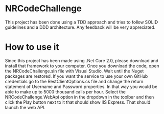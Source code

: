 # NRCodeChallenge

This project has been done using a TDD approach and tries to follow SOLID guidelines and a DDD architecture. Any feedback will be very appreciated.

# How to use it
Since this project has been made using .Net Core 2.0, please download and install that framework to your computer.
Once you download the code, open the NRCodeChallenge.sln file with Visual Studio. 
Wait until the Nuget packages are restored.
If you want the service to use your own GitHub credentials go to the RestClientOptions.cs file and change the return statement of Username and Password properties. In that way you would be able to make up to 5000 thousand calls per hour.
Select the NRCodeChallenge.WebApi option in the dropdown in the toolbar and then click the Play button next to it that should show IIS Express. That should launch the web API.
 
